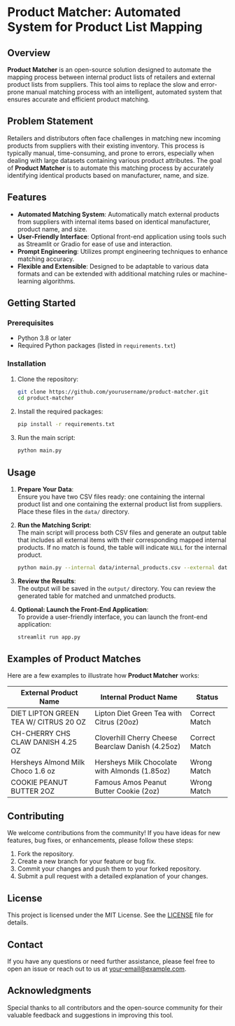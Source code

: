 
# Product Matcher: Automated System for Product List Mapping

## Overview
**Product Matcher** is an open-source solution designed to automate the mapping process between internal product lists of retailers and external product lists from suppliers. This tool aims to replace the slow and error-prone manual matching process with an intelligent, automated system that ensures accurate and efficient product matching.

## Problem Statement
Retailers and distributors often face challenges in matching new incoming products from suppliers with their existing inventory. This process is typically manual, time-consuming, and prone to errors, especially when dealing with large datasets containing various product attributes. The goal of **Product Matcher** is to automate this matching process by accurately identifying identical products based on manufacturer, name, and size.

## Features
- **Automated Matching System**: Automatically match external products from suppliers with internal items based on identical manufacturer, product name, and size.
- **User-Friendly Interface**: Optional front-end application using tools such as Streamlit or Gradio for ease of use and interaction.
- **Prompt Engineering**: Utilizes prompt engineering techniques to enhance matching accuracy.
- **Flexible and Extensible**: Designed to be adaptable to various data formats and can be extended with additional matching rules or machine-learning algorithms.

## Getting Started

### Prerequisites
- Python 3.8 or later
- Required Python packages (listed in `requirements.txt`)

### Installation
1. Clone the repository:
   ```bash
   git clone https://github.com/yourusername/product-matcher.git
   cd product-matcher
   ```
2. Install the required packages:
   ```bash
   pip install -r requirements.txt
   ```
3. Run the main script:
   ```bash
   python main.py
   ```

## Usage

1. **Prepare Your Data**:  
   Ensure you have two CSV files ready: one containing the internal product list and one containing the external product list from suppliers. Place these files in the `data/` directory.

2. **Run the Matching Script**:  
   The main script will process both CSV files and generate an output table that includes all external items with their corresponding mapped internal products. If no match is found, the table will indicate `NULL` for the internal product.
   ```bash
   python main.py --internal data/internal_products.csv --external data/external_products.csv
   ```

3. **Review the Results**:  
   The output will be saved in the `output/` directory. You can review the generated table for matched and unmatched products.

4. **Optional: Launch the Front-End Application**:  
   To provide a user-friendly interface, you can launch the front-end application:
   ```bash
   streamlit run app.py
   ```

## Examples of Product Matches

Here are a few examples to illustrate how **Product Matcher** works:

| External Product Name                    | Internal Product Name                                       | Status       |
|-------------------------------------------|-------------------------------------------------------------|--------------|
| DIET LIPTON GREEN TEA W/ CITRUS 20 OZ     | Lipton Diet Green Tea with Citrus (20oz)                    | Correct Match |
| CH-CHERRY CHS CLAW DANISH 4.25 OZ         | Cloverhill Cherry Cheese Bearclaw Danish (4.25oz)            | Correct Match |
| Hersheys Almond Milk Choco 1.6 oz         | Hersheys Milk Chocolate with Almonds (1.85oz)               | Wrong Match  |
| COOKIE PEANUT BUTTER 2OZ                  | Famous Amos Peanut Butter Cookie (2oz)                      | Wrong Match  |

## Contributing
We welcome contributions from the community! If you have ideas for new features, bug fixes, or enhancements, please follow these steps:

1. Fork the repository.
2. Create a new branch for your feature or bug fix.
3. Commit your changes and push them to your forked repository.
4. Submit a pull request with a detailed explanation of your changes.

## License
This project is licensed under the MIT License. See the [LICENSE](LICENSE) file for details.

## Contact
If you have any questions or need further assistance, please feel free to open an issue or reach out to us at [your-email@example.com](mailto:your-email@example.com).

## Acknowledgments
Special thanks to all contributors and the open-source community for their valuable feedback and suggestions in improving this tool.

